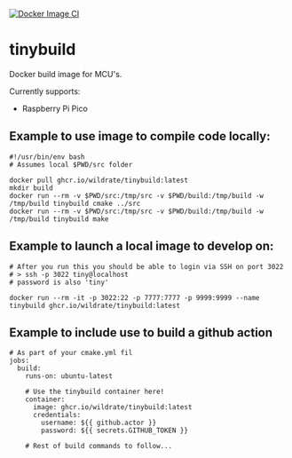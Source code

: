 [![Docker Image CI](https://github.com/wildrate/tinybuild/actions/workflows/docker-image.yml/badge.svg)](https://github.com/wildrate/tinybuild/actions/workflows/docker-image.yml)

# tinybuild

Docker build image for MCU's.

Currently supports:
 - Raspberry Pi Pico

## Example to use image to compile code locally:
```
#!/usr/bin/env bash
# Assumes local $PWD/src folder

docker pull ghcr.io/wildrate/tinybuild:latest
mkdir build
docker run --rm -v $PWD/src:/tmp/src -v $PWD/build:/tmp/build -w /tmp/build tinybuild cmake ../src
docker run --rm -v $PWD/src:/tmp/src -v $PWD/build:/tmp/build -w /tmp/build tinybuild make
```

## Example to launch a local image to develop on:
```
# After you run this you should be able to login via SSH on port 3022
# > ssh -p 3022 tiny@localhost
# password is also 'tiny'
    
docker run --rm -it -p 3022:22 -p 7777:7777 -p 9999:9999 --name tinybuild ghcr.io/wildrate/tinybuild:latest
```

## Example to include use to build a github action
```
# As part of your cmake.yml fil
jobs:
  build:
    runs-on: ubuntu-latest
    
    # Use the tinybuild container here!
    container:
      image: ghcr.io/wildrate/tinybuild:latest
      credentials:
        username: ${{ github.actor }}
        password: ${{ secrets.GITHUB_TOKEN }}
        
    # Rest of build commands to follow...
```
